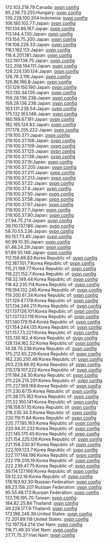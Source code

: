 172.103.219.79:Canada: [ovpn config](vpn/172_103_219_79.ovpn)  
85.238.73.255:Hungary: [ovpn config](vpn/85_238_73_255.ovpn)  
139.228.100.204:Indonesia: [ovpn config](vpn/139_228_100_204.ovpn)  
106.180.102.77:Japan: [ovpn config](vpn/106_180_102_77.ovpn)  
110.134.86.167:Japan: [ovpn config](vpn/110_134_86_167.ovpn)  
113.144.4.130:Japan: [ovpn config](vpn/113_144_4_130.ovpn)  
113.154.75.200:Japan: [ovpn config](vpn/113_154_75_200.ovpn)  
118.106.226.33:Japan: [ovpn config](vpn/118_106_226_33.ovpn)  
118.1.182.113:Japan: [ovpn config](vpn/118_1_182_113.ovpn)  
118.4.201.181:Japan: [ovpn config](vpn/118_4_201_181.ovpn)  
122.197.138.75:Japan: [ovpn config](vpn/122_197_138_75.ovpn)  
122.208.194.111:Japan: [ovpn config](vpn/122_208_194_111.ovpn)  
126.224.130.134:Japan: [ovpn config](vpn/126_224_130_134.ovpn)  
126.78.3.116:Japan: [ovpn config](vpn/126_78_3_116.ovpn)  
126.86.186.8:Japan: [ovpn config](vpn/126_86_186_8.ovpn)  
131.129.150.190:Japan: [ovpn config](vpn/131_129_150_190.ovpn)  
153.130.34.139:Japan: [ovpn config](vpn/153_130_34_139.ovpn)  
159.28.136.238:Japan: [ovpn config](vpn/159_28_136_238.ovpn)  
159.28.136.238:Japan: [ovpn config](vpn/159_28_136_238.ovpn)  
163.131.238.54:Japan: [ovpn config](vpn/163_131_238_54.ovpn)  
175.132.163.148:Japan: [ovpn config](vpn/175_132_163_148.ovpn)  
180.199.67.181:Japan: [ovpn config](vpn/180_199_67_181.ovpn)  
182.165.124.83:Japan: [ovpn config](vpn/182_165_124_83.ovpn)  
217.178.255.222:Japan: [ovpn config](vpn/217_178_255_222.ovpn)  
219.100.37.1:Japan: [ovpn config](vpn/219_100_37_1.ovpn)  
219.100.37.108:Japan: [ovpn config](vpn/219_100_37_108.ovpn)  
219.100.37.109:Japan: [ovpn config](vpn/219_100_37_109.ovpn)  
219.100.37.125:Japan: [ovpn config](vpn/219_100_37_125.ovpn)  
219.100.37.138:Japan: [ovpn config](vpn/219_100_37_138.ovpn)  
219.100.37.19:Japan: [ovpn config](vpn/219_100_37_19.ovpn)  
219.100.37.205:Japan: [ovpn config](vpn/219_100_37_205.ovpn)  
219.100.37.211:Japan: [ovpn config](vpn/219_100_37_211.ovpn)  
219.100.37.213:Japan: [ovpn config](vpn/219_100_37_213.ovpn)  
219.100.37.22:Japan: [ovpn config](vpn/219_100_37_22.ovpn)  
219.100.37.4:Japan: [ovpn config](vpn/219_100_37_4.ovpn)  
219.100.37.50:Japan: [ovpn config](vpn/219_100_37_50.ovpn)  
219.100.37.58:Japan: [ovpn config](vpn/219_100_37_58.ovpn)  
219.100.37.67:Japan: [ovpn config](vpn/219_100_37_67.ovpn)  
219.100.37.7:Japan: [ovpn config](vpn/219_100_37_7.ovpn)  
219.100.37.90:Japan: [ovpn config](vpn/219_100_37_90.ovpn)  
27.94.75.214:Japan: [ovpn config](vpn/27_94_75_214.ovpn)  
39.110.137.186:Japan: [ovpn config](vpn/39_110_137_186.ovpn)  
58.70.53.236:Japan: [ovpn config](vpn/58_70_53_236.ovpn)  
60.157.73.45:Japan: [ovpn config](vpn/60_157_73_45.ovpn)  
60.99.10.35:Japan: [ovpn config](vpn/60_99_10_35.ovpn)  
61.46.24.29:Japan: [ovpn config](vpn/61_46_24_29.ovpn)  
61.89.55.146:Japan: [ovpn config](vpn/61_89_55_146.ovpn)  
112.158.88.83:Korea Republic of: [ovpn config](vpn/112_158_88_83.ovpn)  
112.187.101.7:Korea Republic of: [ovpn config](vpn/112_187_101_7.ovpn)  
115.21.199.77:Korea Republic of: [ovpn config](vpn/115_21_199_77.ovpn)  
118.221.152.7:Korea Republic of: [ovpn config](vpn/118_221_152_7.ovpn)  
118.32.149.44:Korea Republic of: [ovpn config](vpn/118_32_149_44.ovpn)  
118.42.235.114:Korea Republic of: [ovpn config](vpn/118_42_235_114.ovpn)  
119.194.132.245:Korea Republic of: [ovpn config](vpn/119_194_132_245.ovpn)  
119.200.61.34:Korea Republic of: [ovpn config](vpn/119_200_61_34.ovpn)  
121.129.47.178:Korea Republic of: [ovpn config](vpn/121_129_47_178.ovpn)  
121.134.249.211:Korea Republic of: [ovpn config](vpn/121_134_249_211.ovpn)  
121.137.126.101:Korea Republic of: [ovpn config](vpn/121_137_126_101.ovpn)  
121.137.133.116:Korea Republic of: [ovpn config](vpn/121_137_133_116.ovpn)  
121.140.179.154:Korea Republic of: [ovpn config](vpn/121_140_179_154.ovpn)  
121.154.244.135:Korea Republic of: [ovpn config](vpn/121_154_244_135.ovpn)  
121.157.73.221:Korea Republic of: [ovpn config](vpn/121_157_73_221.ovpn)  
125.130.162.4:Korea Republic of: [ovpn config](vpn/125_130_162_4.ovpn)  
128.134.162.52:Korea Republic of: [ovpn config](vpn/128_134_162_52.ovpn)  
14.38.70.236:Korea Republic of: [ovpn config](vpn/14_38_70_236.ovpn)  
175.212.65.229:Korea Republic of: [ovpn config](vpn/175_212_65_229.ovpn)  
182.230.250.48:Korea Republic of: [ovpn config](vpn/182_230_250_48.ovpn)  
203.229.86.92:Korea Republic of: [ovpn config](vpn/203_229_86_92.ovpn)  
210.178.107.222:Korea Republic of: [ovpn config](vpn/210_178_107_222.ovpn)  
211.184.24.30:Korea Republic of: [ovpn config](vpn/211_184_24_30.ovpn)  
211.226.215.201:Korea Republic of: [ovpn config](vpn/211_226_215_201.ovpn)  
211.227.189.168:Korea Republic of: [ovpn config](vpn/211_227_189_168.ovpn)  
211.230.67.15:Korea Republic of: [ovpn config](vpn/211_230_67_15.ovpn)  
211.38.175.162:Korea Republic of: [ovpn config](vpn/211_38_175_162.ovpn)  
211.52.160.141:Korea Republic of: [ovpn config](vpn/211_52_160_141.ovpn)  
218.158.51.10:Korea Republic of: [ovpn config](vpn/218_158_51_10.ovpn)  
218.235.34.3:Korea Republic of: [ovpn config](vpn/218_235_34_3.ovpn)  
220.119.11.84:Korea Republic of: [ovpn config](vpn/220_119_11_84.ovpn)  
220.77.195.163:Korea Republic of: [ovpn config](vpn/220_77_195_163.ovpn)  
220.94.31.232:Korea Republic of: [ovpn config](vpn/220_94_31_232.ovpn)  
221.145.175.45:Korea Republic of: [ovpn config](vpn/221_145_175_45.ovpn)  
221.154.225.126:Korea Republic of: [ovpn config](vpn/221_154_225_126.ovpn)  
221.158.230.97:Korea Republic of: [ovpn config](vpn/221_158_230_97.ovpn)  
222.109.123.7:Korea Republic of: [ovpn config](vpn/222_109_123_7.ovpn)  
222.117.148.196:Korea Republic of: [ovpn config](vpn/222_117_148_196.ovpn)  
222.119.205.19:Korea Republic of: [ovpn config](vpn/222_119_205_19.ovpn)  
222.239.47.75:Korea Republic of: [ovpn config](vpn/222_239_47_75.ovpn)  
39.114.127.166:Korea Republic of: [ovpn config](vpn/39_114_127_166.ovpn)  
59.12.22.16:Korea Republic of: [ovpn config](vpn/59_12_22_16.ovpn)  
178.163.92.30:Russian Federation: [ovpn config](vpn/178_163_92_30.ovpn)  
89.23.156.207:Russian Federation: [ovpn config](vpn/89_23_156_207.ovpn)  
95.55.48.173:Russian Federation: [ovpn config](vpn/95_55_48_173.ovpn)  
122.116.195.70:Taiwan: [ovpn config](vpn/122_116_195_70.ovpn)  
184.82.25.84:Thailand: [ovpn config](vpn/184_82_25_84.ovpn)  
49.228.177.9:Thailand: [ovpn config](vpn/49_228_177_9.ovpn)  
173.198.248.39:United States: [ovpn config](vpn/173_198_248_39.ovpn)  
72.201.89.118:United States: [ovpn config](vpn/72_201_89_118.ovpn)  
112.197.154.214:Viet Nam: [ovpn config](vpn/112_197_154_214.ovpn)  
118.71.49.30:Viet Nam: [ovpn config](vpn/118_71_49_30.ovpn)  
27.71.75.37:Viet Nam: [ovpn config](vpn/27_71_75_37.ovpn)  
